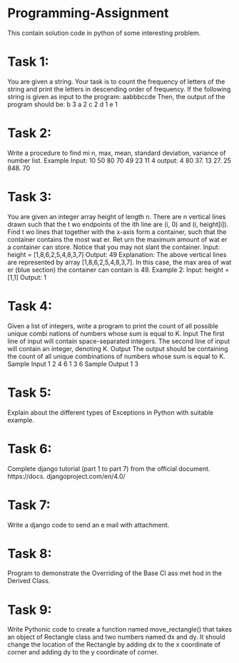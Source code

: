 # Programming-Assignment
This contain solution code in python of some interesting problem.

# Task 1: 
You are given a string. Your task is to count the frequency of letters of the string and print the letters in descending order of frequency. If the following   string is given as input to the program: aabbbccde 
Then, the output of the program should be: 
b 3 
a 2 
c 2 
d 1 
e 1

# Task 2:
Write a procedure to find mi n, max, mean, standard deviation, variance of number list. 
Example Input: 10 50 80 70 49 23 11 4 
output: 4 80 37. 13 27. 25 848. 70

# Task 3:
You are given an integer array height of length n. There are n vertical lines drawn such that the t wo endpoints of the ith line are (i, 0) and (i, height[i]). Find t wo lines that together with the x-axis form a container, such that the container contains the most wat er. Ret urn the maximum amount of wat er a container can store. Notice that you may not slant the container. 
Input: height = [1,8,6,2,5,4,8,3,7] 
Output: 49 
Explanation: The above vertical lines are represented by array [1,8,6,2,5,4,8,3,7]. In this case, the max area of wat er (blue section) the container can contain is 49.
Example 2: Input: height = [1,1] 
Output: 1

# Task 4:
Given a list of integers, write a program to print the count of all possible unique combi nations of numbers whose sum is equal to K. Input The first line of input will contain space-separated integers. The second line of input will contain an integer, denoting K. Output The output should be containing the count of all unique combinations of numbers whose sum is equal to K.
Sample Input 1 
2 4 6 1 3 
6
Sample Output 1 
3

# Task 5:
Explain about the different types of Exceptions in Python with suitable example.

# Task 6:
Complete django tutorial (part 1 to part 7) from the official document. 
https://docs. djangoproject.com/en/4.0/

# Task 7:
Write a django code to send an e mail with attachment.

# Task 8:
Program to demonstrate the Overriding of the Base Cl ass met hod in the Derived Class.

# Task 9:
Write Pythonic code to create a function named move_rectangle() that takes an object of Rectangle class and two numbers named dx and dy. It should change the location of the Rectangle by adding dx to the x coordinate of corner and adding dy to the y coordinate of corner.
